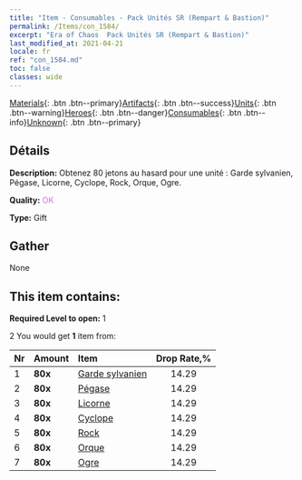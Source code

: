 ```yaml
---
title: "Item - Consumables - Pack Unités SR (Rempart & Bastion)"
permalink: /Items/con_1584/
excerpt: "Era of Chaos  Pack Unités SR (Rempart & Bastion)"
last_modified_at: 2021-04-21
locale: fr
ref: "con_1584.md"
toc: false
classes: wide
---
```

 [Materials](/fr/Items/){: .btn .btn--primary}[Artifacts](/fr/Items/Artifacts/){: .btn .btn--success}[Units](/fr/Items/Units/){: .btn .btn--warning}[Heroes](/fr/Items/Heroes/){: .btn .btn--danger}[Consumables](/fr/Items/Consumables/){: .btn .btn--info}[Unknown](/fr/Items/Unknown/){: .btn .btn--primary}

## Détails
 **Description:** Obtenez 80 jetons au hasard pour une unité : Garde sylvanien, Pégase, Licorne, Cyclope, Rock, Orque, Ogre.

 **Quality:** <span style="color: #DA70D6">OK</span>

 **Type:** Gift

## Gather

  None

## This item contains:

 **Required Level to open:** 1

 2 You would get **1** item  from:

  | Nr | Amount |     Item    | Drop Rate,% |
  |:---|:-------|:------------|:---------:|
  | 1 |  **80x** | [Garde sylvanien](/fr/Items/unt_203/) | 14.29 | 
  | 2 |  **80x** | [Pégase](/fr/Items/unt_202/) | 14.29 | 
  | 3 |  **80x** | [Licorne](/fr/Items/unt_204/) | 14.29 | 
  | 4 |  **80x** | [Cyclope](/fr/Items/unt_222/) | 14.29 | 
  | 5 |  **80x** | [Rock](/fr/Items/unt_221/) | 14.29 | 
  | 6 |  **80x** | [Orque](/fr/Items/unt_219/) | 14.29 | 
  | 7 |  **80x** | [Ogre](/fr/Items/unt_220/) | 14.29 | 
